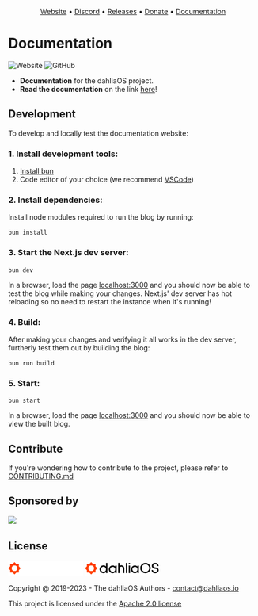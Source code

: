 <p align="center">
<a href="https://dahliaos.io">Website</a> •
<a href="https://dahliaos.io/discord">Discord</a> •
<a href="https://dahliaos.io/download">Releases</a> •
<a href="https://dahliaos.io/donate">Donate</a> •
<a href="https://docs.dahliaos.io">Documentation</a>

# Documentation

![Website](https://img.shields.io/website?url=https%3A%2F%2Fdocs.dahliaos.io)
![GitHub](https://img.shields.io/github/license/dahliaos/documentation?color=brightgreen)

- **Documentation** for the dahliaOS project.
- **Read the documentation** on the link [here](https://docs.dahliaos.io)!

## Development

To develop and locally test the documentation website:

### 1. Install development tools:

1. [Install bun](https://bun.sh/)
1. Code editor of your choice (we recommend [VSCode](https://code.visualstudio.com/))

### 2. Install dependencies:

Install node modules required to run the blog by running:

```
bun install
```

### 3. Start the Next.js dev server:

```
bun dev
```

In a browser, load the page [localhost:3000](http://localhost:3000) and you should now be able to test the blog while making your changes.
Next.js' dev server has hot reloading so no need to restart the instance when it's running!

### 4. Build:

After making your changes and verifying it all works in the dev server, furtherly test them out by building the blog:

```
bun run build
```

### 5. Start:

```
bun start
```

In a browser, load the page [localhost:3000](http://localhost:3000) and you should now be able to view the built blog.

## Contribute

If you're wondering how to contribute to the project, please refer to [CONTRIBUTING.md](/CONTRIBUTING.md)

## Sponsored by

<p align="left">
  <a href ="https://vercel.com/dahliaos?utm_source=dahliaOS&utm_campaign=oss"><img width="20%" src="https://www.datocms-assets.com/31049/1618983297-powered-by-vercel.svg"></a>
<p>

## License

<p align="left">
  <img width="30%" src="https://github.com/dahliaOS/brand/blob/main/dahliaOS/logotype/svg/logotype-dark.svg#gh-dark-mode-only"/>
  <img width="30%" src="https://github.com/dahliaOS/brand/blob/main/dahliaOS/logotype/svg/logotype-light.svg#gh-light-mode-only"/>
</p>

Copyright @ 2019-2023 - The dahliaOS Authors - contact@dahliaos.io

This project is licensed under the [Apache 2.0 license](/LICENSE)

